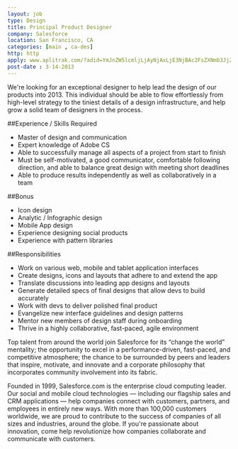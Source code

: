 ```yaml
---
layout: job
type: Design
title: Principal Product Designer
company: Salesforce
location: San Francisco, CA
categories: [main , ca-des]
http: http
apply: www.aplitrak.com/?adid=YmJnZW5lcmljLjAyNjAxLjE3NjBAc2FsZXNmb3JjZS5hcGxpdHJhay5jb20
post-date : 3-14-2013
---
```


We're looking for an exceptional designer to help lead the design of our products into 2013. This individual should be able to flow effortlessly from high-level strategy to the tiniest details of a design infrastructure, and help grow a solid team of designers in the process.

##Experience / Skills Required

* Master of design and communication
* Expert knowledge of Adobe CS
* Able to successfully manage all aspects of a project from start to finish
* Must be self-motivated, a good communicator, comfortable following direction, and able to balance great design with meeting short deadlines
* Able to produce results independently as well as collaboratively in a team

##Bonus

* Icon design 
* Analytic / Infographic design
* Mobile App design
* Experience designing social products
* Experience with pattern libraries

##Responsibilities

* Work on various web, mobile and tablet application interfaces
* Create designs, icons and layouts that adhere to and extend the app
* Translate discussions into leading app designs and layouts
* Generate detailed specs of final designs that allow devs to build accurately
* Work with devs to deliver polished final product
* Evangelize new interface guidelines and design patterns
* Mentor new members of design staff during onboarding
* Thrive in a highly collaborative, fast-paced, agile environment

Top talent from around the world join Salesforce for its “change the world” mentality; the opportunity to excel in a performance-driven, fast-paced, and competitive atmosphere; the chance to be surrounded by peers and leaders that inspire, motivate, and innovate and a corporate philosophy that incorporates community involvement into its fabric.

Founded in 1999, Salesforce.com is the enterprise cloud computing leader. Our social and mobile cloud technologies — including our flagship sales and CRM applications — help companies connect with customers, partners, and employees in entirely new ways. With more than 100,000 customers worldwide, we are proud to contribute to the success of companies of all sizes and industries, around the globe. If you're passionate about innovation, come help revolutionize how companies collaborate and communicate with customers.
